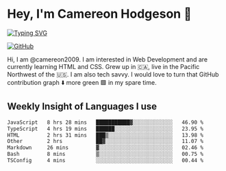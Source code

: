 # Hey, I'm Camereon Hodgeson 👋

[![Typing SVG](https://readme-typing-svg.demolab.com?font=Fira+Code&pause=1000&width=435&lines=Learn%2C+Build%2C+Repeat)](https://git.io/typing-svg)

[![GitHub](https://img.shields.io/badge/GitHub-%40camereon2009-239a3b.svg)](https://github.com/camereon2009)

Hi, I am @camereon2009. I am interested in Web Development and are currently learning HTML and CSS. Grew up in 🇨🇦, live in the Pacific Northwest of the 🇺🇸. I am also tech savvy. I would love to turn that GitHub contribution graph ⬇️ more green 🟩 in my spare time.

## Weekly Insight of Languages I use

```txt
JavaScript   8 hrs 28 mins   ███████████▓░░░░░░░░░░░░░   46.90 %
TypeScript   4 hrs 19 mins   ██████░░░░░░░░░░░░░░░░░░░   23.95 %
HTML         2 hrs 31 mins   ███▒░░░░░░░░░░░░░░░░░░░░░   13.98 %
Other        2 hrs           ██▓░░░░░░░░░░░░░░░░░░░░░░   11.07 %
Markdown     26 mins         ▓░░░░░░░░░░░░░░░░░░░░░░░░   02.46 %
Bash         8 mins          ▒░░░░░░░░░░░░░░░░░░░░░░░░   00.75 %
TSConfig     4 mins          ░░░░░░░░░░░░░░░░░░░░░░░░░   00.44 %
```

<!---
camereon2009/camereon2009 is a ✨ special ✨ repository because its `README.md` (this file) appears on your GitHub profile.
You can click the Preview link to take a look at your changes.
--->
